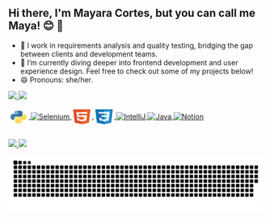## Hi there, I'm Mayara Cortes, but you can call me Maya! 😊 👋


- 💼 I work in requirements analysis and quality testing, bridging the gap between clients and development teams.
- 🌱 I’m currently diving deeper into frontend development and user experience design. Feel free to check out some of my projects below!
- 😄 Pronouns: she/her.

<div>
<a href="https://github.com/MayaSantor">
<img height="180em" src="https://github-readme-stats.vercel.app/api?username=MayaSantor&show_icons=true&theme=dracula&include_all_commits-true&count_private-true"> 
<img height="180em" src="https://github-readme-stats.vercel.app/api/top-langs/?username=MayaSantor&theme=dracula&include_all_commits-true&count_private-true">
</div>

<div style="display: inline_block"><br>
  <img align="center" alt="Python" height="30" width="40" src="https://raw.githubusercontent.com/devicons/devicon/master/icons/python/python-original.svg">
  <img align="center" alt="Selenium" height="30" width="40" src="https://cdn.jsdelivr.net/gh/devicons/devicon@latest/icons/selenium/selenium-original.svg">
  <img align="center" alt="HTML" height="30" width="40" src="https://raw.githubusercontent.com/devicons/devicon/master/icons/html5/html5-original.svg">
  <img align="center" alt="CSS" height="30" width="40" src="https://raw.githubusercontent.com/devicons/devicon/master/icons/css3/css3-original.svg">
  <img align="center" alt="IntelliJ" height="30" width="40" src="https://cdn.jsdelivr.net/gh/devicons/devicon@latest/icons/intellij/intellij-original.svg">
  <img align="center" alt="Java" height="30" width="40" src="https://cdn.jsdelivr.net/gh/devicons/devicon@latest/icons/java/java-original.svg">
  <img align="center" alt="Notion" height="30" width="40" src="https://cdn.jsdelivr.net/gh/devicons/devicon@latest/icons/notion/notion-original.svg">
</div>

##

<div> 
  <a href="https://www.linkedin.com/in/mayarasrcortes/" target="_blank"><img src="https://img.shields.io/badge/-LinkedIn-%230077B5?style=for-the-badge&logo=linkedin&logoColor=white" target="_blank">
  <a href = "mailto:mayarasrcortes@gmail.com"><img src="https://img.shields.io/badge/-Gmail-%23333?style=for-the-badge&logo=gmail&logoColor=white" target="_blank"></a>
</div>

<picture>
  <source media="(prefers-color-scheme: dracula)" srcset="https://raw.githubusercontent.com/MayarSantos/MayaSantor/output/github-contribution-grid-snake-dark.svg">
  <source media="(prefers-color-scheme: dracula)" srcset="https://raw.githubusercontent.com/MayarSantos/MayaSantor/output/github-contribution-grid-snake.svg">
</picture>

![Snake animation](https://github.com/MayaSantor/MayaSantor/blob/output/github-contribution-grid-snake.svg)

